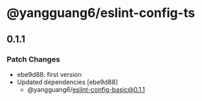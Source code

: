 # @yangguang6/eslint-config-ts

## 0.1.1
### Patch Changes

- ebe9d88: first version
- Updated dependencies [ebe9d88]
  - @yangguang6/eslint-config-basic@0.1.1
